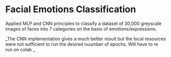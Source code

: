# Facial Emotions Classification
Applied MLP and CNN principles to classify a dataset of 30,000 greyscale images of faces into 7 categories on the basis of emotions/expressions.

_The CNN implementation gives a much better result but the local resources were not sufficient to run the desired nuumber of epochs. Will have to re run on colab _
